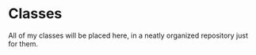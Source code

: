 Classes
=======

All of my classes will be placed here, in a neatly organized repository just for them.